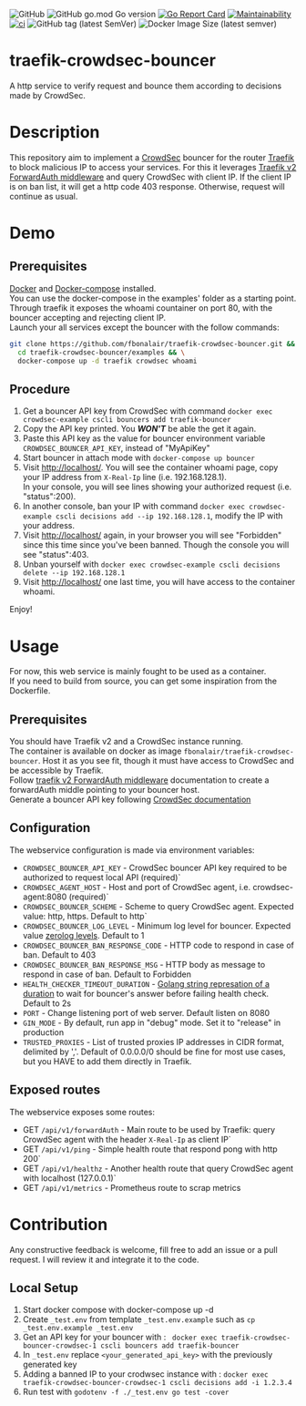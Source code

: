 ![GitHub](https://img.shields.io/github/license/fbonalair/traefik-crowdsec-bouncer)
![GitHub go.mod Go version](https://img.shields.io/github/go-mod/go-version/fbonalair/traefik-crowdsec-bouncer)
[![Go Report Card](https://goreportcard.com/badge/github.com/fbonalair/traefik-crowdsec-bouncer)](https://goreportcard.com/report/github.com/fbonalair/traefik-crowdsec-bouncer)
[![Maintainability](https://api.codeclimate.com/v1/badges/7177dce30f0abdf8bcbf/maintainability)](https://codeclimate.com/github/fbonalair/traefik-crowdsec-bouncer/maintainability)
[![ci](https://github.com/fbonalair/traefik-crowdsec-bouncer/actions/workflows/main.yml/badge.svg)](https://github.com/fbonalair/traefik-crowdsec-bouncer/actions/workflows/main.yml)
![GitHub tag (latest SemVer)](https://img.shields.io/github/v/tag/fbonalair/traefik-crowdsec-bouncer)
![Docker Image Size (latest semver)](https://img.shields.io/docker/image-size/fbonalair/traefik-crowdsec-bouncer)

# traefik-crowdsec-bouncer
A http service to verify request and bounce them according to decisions made by CrowdSec.

# Description
This repository aim to implement a [CrowdSec](https://doc.crowdsec.net/) bouncer for the router [Traefik](https://doc.traefik.io/traefik/) to block malicious IP to access your services.
For this it leverages [Traefik v2 ForwardAuth middleware](https://doc.traefik.io/traefik/middlewares/http/forwardauth/) and query CrowdSec with client IP.
If the client IP is on ban list, it will get a http code 403 response. Otherwise, request will continue as usual.

# Demo
## Prerequisites 
[Docker](https://docs.docker.com/get-docker/) and [Docker-compose](https://docs.docker.com/compose/install/) installed.   
You can use the docker-compose in the examples' folder as a starting point.
Through traefik it exposes the whoami countainer on port 80, with the bouncer accepting and rejecting client IP.   
Launch your all services except the bouncer with the follow commands:
```bash
git clone https://github.com/fbonalair/traefik-crowdsec-bouncer.git && \
  cd traefik-crowdsec-bouncer/examples && \
  docker-compose up -d traefik crowdsec whoami 
```

## Procedure
1. Get a bouncer API key from CrowdSec with command `docker exec crowdsec-example cscli bouncers add traefik-bouncer`
2. Copy the API key printed. You **_WON'T_** be able the get it again.
3. Paste this API key as the value for bouncer environment variable `CROWDSEC_BOUNCER_API_KEY`, instead of "MyApiKey"
4. Start bouncer in attach mode with `docker-compose up bouncer`
5. Visit <http://localhost/>. You will see the container whoami page, copy your IP address from `X-Real-Ip` line (i.e. 192.168.128.1).  
In your console, you will see lines showing your authorized request (i.e. "status":200).
6. In another console, ban your IP with command `docker exec crowdsec-example cscli decisions add --ip 192.168.128.1`, modify the IP with your address.
7. Visit <http://localhost/> again, in your browser you will see "Forbidden" since this time since you've been banned.
Though the console you will see "status":403.
8. Unban yourself with `docker exec crowdsec-example cscli decisions delete --ip 192.168.128.1`
9. Visit <http://localhost/> one last time, you will have access to the container whoami.  

Enjoy!

# Usage
For now, this web service is mainly fought to be used as a container.   
If you need to build from source, you can get some inspiration from the Dockerfile.

## Prerequisites
You should have Traefik v2 and a CrowdSec instance running.   
The container is available on docker as image `fbonalair/traefik-crowdsec-bouncer`. Host it as you see fit, though it must have access to CrowdSec and be accessible by Traefik.   
Follow  [traefik v2 ForwardAuth middleware](https://doc.traefik.io/traefik/middlewares/http/forwardauth/) documentation to create a forwardAuth middle pointing to your bouncer host.   
Generate a bouncer API key following [CrowdSec documentation](https://doc.crowdsec.net/docs/cscli/cscli_bouncers_add)

## Configuration
The webservice configuration is made via environment variables:

* `CROWDSEC_BOUNCER_API_KEY`            - CrowdSec bouncer API key required to be authorized to request local API (required)`
* `CROWDSEC_AGENT_HOST`                 - Host and port of CrowdSec agent, i.e. crowdsec-agent:8080 (required)`
* `CROWDSEC_BOUNCER_SCHEME`             - Scheme to query CrowdSec agent. Expected value: http, https. Default to http`
* `CROWDSEC_BOUNCER_LOG_LEVEL`          - Minimum log level for bouncer. Expected value [zerolog levels](https://pkg.go.dev/github.com/rs/zerolog#readme-leveled-logging). Default to 1
* `CROWDSEC_BOUNCER_BAN_RESPONSE_CODE`  - HTTP code to respond in case of ban. Default to 403
* `CROWDSEC_BOUNCER_BAN_RESPONSE_MSG`   - HTTP body as message to respond in case of ban. Default to Forbidden
* `HEALTH_CHECKER_TIMEOUT_DURATION`     - [Golang string represation of a duration](https://pkg.go.dev/time#ParseDuration) to wait for bouncer's answer before failing health check. Default to 2s
* `PORT`                                - Change listening port of web server. Default listen on 8080
* `GIN_MODE`                            - By default, run app in "debug" mode. Set it to "release" in production
* `TRUSTED_PROXIES`                     - List of trusted proxies IP addresses in CIDR format, delimited by ','. Default of 0.0.0.0/0 should be fine for most use cases, but you HAVE to add them directly in Traefik. 

## Exposed routes
The webservice exposes some routes:

* GET `/api/v1/forwardAuth`             - Main route to be used by Traefik: query CrowdSec agent with the header `X-Real-Ip` as client IP`
* GET `/api/v1/ping`                    - Simple health route that respond pong with http 200`
* GET `/api/v1/healthz`                 - Another health route that query CrowdSec agent with localhost (127.0.0.1)`
* GET `/api/v1/metrics`                 - Prometheus route to scrap metrics

# Contribution
Any constructive feedback is welcome, fill free to add an issue or a pull request. I will review it and integrate it to the code.    

## Local Setup 
1. Start docker compose with docker-compose up -d 
2. Create `_test.env` from template `_test.env.example` such as `cp _test.env.example _test.env`
3. Get an API key for your bouncer with : ` docker exec traefik-crowdsec-bouncer-crowdsec-1 cscli bouncers add traefik-bouncer`
4. In `_test.env` replace `<your_generated_api_key>` with the previously generated key
5. Adding a banned IP to your crodwsec instance with : `docker exec traefik-crowdsec-bouncer-crowdsec-1 cscli decisions add -i 1.2.3.4`
6. Run test with `godotenv -f ./_test.env go test -cover`
